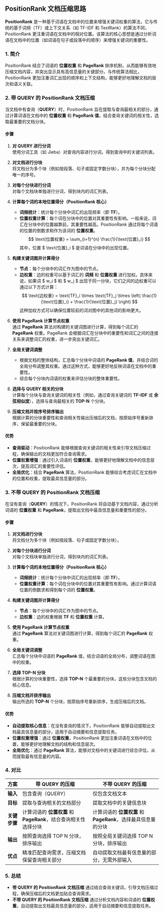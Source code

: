 ## PositionRank 文档压缩思路

**PositionRank** 是一种基于词语在文档中的位置来增强关键词权重的算法，它与传统的基于词频（TF）或上下文关系（如 TF-IDF 和 TextRank）的算法不同，PositionRank 更注重词语在文档中的相对位置。该算法的核心思想是通过分析词语在文档中的位置（如词语在句子或段落中的顺序）来增强关键词的重要性。

### 1. 简介

PositionRank 结合了词语的 **位置权重** 和 **PageRank** 排序机制，从而能够有效地压缩文档内容，并突出显示具有高信息量的关键部分。与传统算法相比，PositionRank 更加注重词汇出现的顺序和上下文结构，能够更好地理解文档的层次和语义关联。

### 2. 带 QUERY 的 PositionRank 文档压缩

当文档中有查询（**QUERY**）时，PositionRank 旨在提取与查询最相关的部分，通过计算词语在文档中的 **位置权重** 和 **PageRank 值**，结合查询关键词的相关性，选取最重要的文档分块。

#### 步骤

1. **对 QUERY 进行分词**  
   使用分词工具（如 Jieba）对查询内容进行分词，得到查询中的关键词列表。

2. **对文档进行分块**  
   将文档分为多个块（例如按段落、句子或固定字数分块），并为每个分块分配唯一的序号。

3. **对每个分块进行分词**  
   对每个文档块单独进行分词，得到块内的词汇列表。

4. **计算每个词的本地位置得分（PositionRank 核心）**  
   - **词频统计**：统计每个分块中词汇的出现频率（即 **TF**）。
   - **位置权重计算**：每个词在分块中的位置对其重要性有影响。一般来说，词汇在分块中的位置越靠前，其重要性越高。PositionRank 通过将每个词语的位置的倒数求和作为该词的 **位置权重**。
     $$
     \text{位置权重} = \sum_{i=1}^{n} \frac{1}{\text{位置}_i}
     $$
     其中，位置 $ \text{位置}_i $ 是词语在分块中的出现位置。

5. **构建关键词图并计算得分**  
   - **节点**：每个分块中的词汇作为图中的节点。
   - **边权重**：边的权重可以基于词汇的 **词频** 和 **位置权重** 进行加权。具体来说，如果词 $ w_i $ 和 $ w_j $ 出现于同一分块，它们之间的边权重可以通过以下方式计算：
     $$
     \text{边权重} = \text{TF}_i \times \text{TF}_j \times \left( \frac{1}{\text{位置}_i} + \frac{1}{\text{位置}_j} \right)
     $$
     这种加权方式可以确保位置较前的词对图中的其他词的影响更大。

6. **使用 PageRank 计算节点权重**  
   通过 **PageRank** 算法对构建的关键词图进行计算，得到每个词汇的 **PageRank** 权重。PageRank 会根据词汇在分块中的重要性和词汇之间的连接关系来调整词汇的权重，进一步突出关键词汇。

7. **全局关键词调整**  
   - 根据文档的整体结构，汇总每个分块中词语的 **PageRank 值**，并结合词的全局分布调整其权重。通过这种方式，能够更好地反映词语在文档中的重要性。
   - 综合每个分块内词语的权重来评估分块的整体重要性。

8. **选择与 QUERY 相关的分块**  
   计算每个分块与查询关键词的相关性（例如，通过查询关键词的 **TF-IDF** 或 **余弦相似度**），选择与查询最相关的 **TOP-N** 个分块。

9. **压缩文档并按序号排序输出**  
   根据计算的分块重要性和查询相关性输出压缩后的文档，按原始序号重新排序，保留最重要的分块。

#### 优势

- **查询驱动**：PositionRank 能够根据查询关键词的相关性来引导文档压缩过程，确保输出的文档更加符合查询需求。
- **位置权重增强**：通过引入词语的 **位置权重**，能够更好地理解文档中的信息层次，提高词汇的重要性评估。
- **全局优化**：结合 **PageRank** 算法，PositionRank 能够综合考虑词汇在文档中的位置和权重，提取最具信息量的部分。

### 3. 不带 QUERY 的 PositionRank 文档压缩

在没有查询（**QUERY**）的情况下，PositionRank 将自动基于文档内容，通过分析词语的 **位置权重** 和 **PageRank**，提取出文档中最具信息量和重要性的部分。

#### 步骤

1. **对文档进行分块**  
   将文档分为多个块（例如按段落、句子或固定字数分块）。

2. **对每个分块进行分词**  
   对每个文档块单独进行分词，得到块内的词汇列表。

3. **计算每个词的本地位置得分（PositionRank 核心）**  
   - **词频统计**：统计每个分块中词汇的出现频率（即 **TF**）。
   - **位置权重计算**：每个词在分块中的位置对其重要性有影响。通过计算词语位置的倒数求和得到每个词的 **位置权重**。

4. **构建关键词图并计算得分**  
   - **节点**：每个分块中的词汇作为图中的节点。
   - **边权重**：边的权重根据 **TF** 和 **位置权重** 计算。
   
5. **使用 PageRank 计算节点权重**  
   通过 **PageRank** 算法对关键词图进行计算，得到每个词汇的 **PageRank** 权重。

6. **全局关键词调整**  
   汇总每个分块中词语的 **PageRank** 值，结合词语的全局分布，调整词语在图中的权重。

7. **选择 TOP-N 分块**  
   根据计算的分块重要性，选择 **TOP-N** 个最重要的分块，这些分块包含文档的核心信息。

8. **压缩文档并排序输出**  
   输出所选的 **TOP-N** 个分块，按原始序号重新排序，生成压缩后的文档。

#### 优势

- **自动提取核心信息**：在没有查询的情况下，PositionRank 能够自动提取出文档最具信息量的部分，适用于自动摘要和信息提取任务。
- **位置权重增强**：通过 **位置权重**，PositionRank 更加注重词语在文档中的位置，能够更好地理解文档的结构和信息层次。
- **全局优化**：通过 **PageRank** 算法，能够对文档中的关键词进行综合评估，从而提取最有信息量的内容。

### 4. 对比

| 方案                      | 带 **QUERY** 的压缩                          | 不带 **QUERY** 的压缩                   |
|-------------------------|-----------------------------------------|---------------------------------------|
| **输入**                | 包含查询（QUERY）                        | 仅包含文档文本                        |
| **目标**                | 提取与查询相关的文档部分                    | 提取文档中的关键信息块                  |
| **关键步骤**            | 计算词语的 **位置权重** 和 **PageRank**，结合查询相关性选择分块 | 计算词语的 **位置权重** 和 **PageRank**，选择最具信息量的分块 |
| **输出**                | 按照查询选择 TOP N 分块，排序输出              | 按照全局关键词选择 TOP N 分块，排序输出 |
| **优点**                 | 精准匹配查询需求，压缩文档保留查询相关部分         | 自动提取文档最有信息量的部分，无需外部输入      |

### 5. 总结

- **带 QUERY 的 PositionRank 文档压缩** 通过结合查询关键词，引导文档压缩过程，确保压缩后的文档更加贴合查询需求。
- **不带 QUERY 的 PositionRank 文档压缩** 通过分析文档内容和词语的 **位置权重**，自动提取出文档最具信息量的部分，适用于自动摘要和信息提取任务。